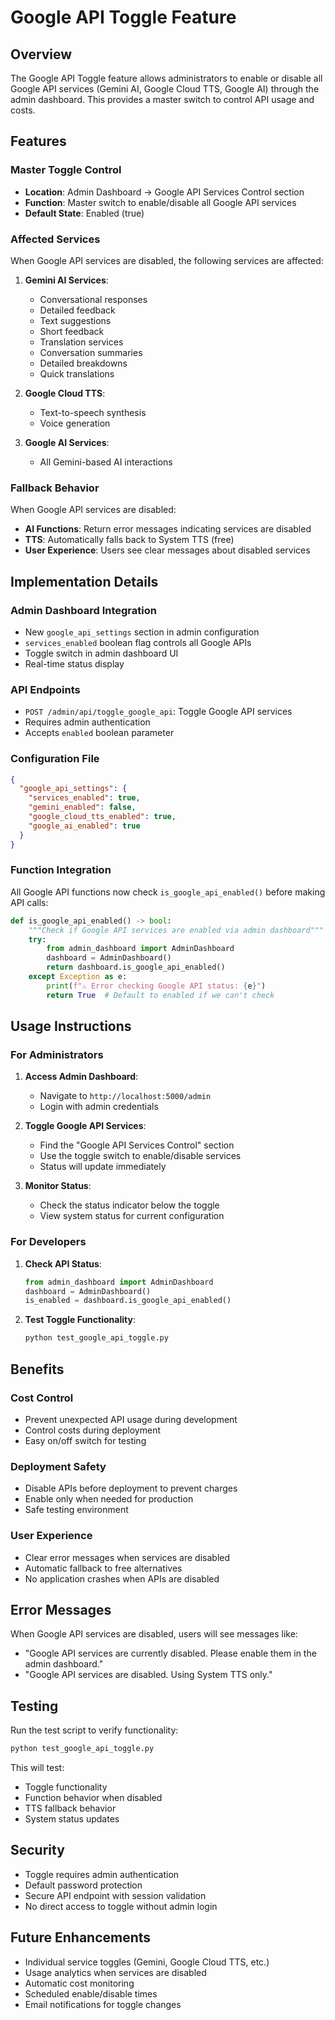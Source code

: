 # Google API Toggle Feature

## Overview

The Google API Toggle feature allows administrators to enable or disable all Google API services (Gemini AI, Google Cloud TTS, Google AI) through the admin dashboard. This provides a master switch to control API usage and costs.

## Features

### **Master Toggle Control**
- **Location**: Admin Dashboard → Google API Services Control section
- **Function**: Master switch to enable/disable all Google API services
- **Default State**: Enabled (true)

### **Affected Services**
When Google API services are disabled, the following services are affected:

1. **Gemini AI Services**:
   - Conversational responses
   - Detailed feedback
   - Text suggestions
   - Short feedback
   - Translation services
   - Conversation summaries
   - Detailed breakdowns
   - Quick translations

2. **Google Cloud TTS**:
   - Text-to-speech synthesis
   - Voice generation

3. **Google AI Services**:
   - All Gemini-based AI interactions

### **Fallback Behavior**
When Google API services are disabled:
- **AI Functions**: Return error messages indicating services are disabled
- **TTS**: Automatically falls back to System TTS (free)
- **User Experience**: Users see clear messages about disabled services

## Implementation Details

### **Admin Dashboard Integration**
- New `google_api_settings` section in admin configuration
- `services_enabled` boolean flag controls all Google APIs
- Toggle switch in admin dashboard UI
- Real-time status display

### **API Endpoints**
- `POST /admin/api/toggle_google_api`: Toggle Google API services
- Requires admin authentication
- Accepts `enabled` boolean parameter

### **Configuration File**
```json
{
  "google_api_settings": {
    "services_enabled": true,
    "gemini_enabled": false,
    "google_cloud_tts_enabled": true,
    "google_ai_enabled": true
  }
}
```

### **Function Integration**
All Google API functions now check `is_google_api_enabled()` before making API calls:

```python
def is_google_api_enabled() -> bool:
    """Check if Google API services are enabled via admin dashboard"""
    try:
        from admin_dashboard import AdminDashboard
        dashboard = AdminDashboard()
        return dashboard.is_google_api_enabled()
    except Exception as e:
        print(f"⚠️ Error checking Google API status: {e}")
        return True  # Default to enabled if we can't check
```

## Usage Instructions

### **For Administrators**

1. **Access Admin Dashboard**:
   - Navigate to `http://localhost:5000/admin`
   - Login with admin credentials

2. **Toggle Google API Services**:
   - Find the "Google API Services Control" section
   - Use the toggle switch to enable/disable services
   - Status will update immediately

3. **Monitor Status**:
   - Check the status indicator below the toggle
   - View system status for current configuration

### **For Developers**

1. **Check API Status**:
   ```python
   from admin_dashboard import AdminDashboard
   dashboard = AdminDashboard()
   is_enabled = dashboard.is_google_api_enabled()
   ```

2. **Test Toggle Functionality**:
   ```bash
   python test_google_api_toggle.py
   ```

## Benefits

### **Cost Control**
- Prevent unexpected API usage during development
- Control costs during deployment
- Easy on/off switch for testing

### **Deployment Safety**
- Disable APIs before deployment to prevent charges
- Enable only when needed for production
- Safe testing environment

### **User Experience**
- Clear error messages when services are disabled
- Automatic fallback to free alternatives
- No application crashes when APIs are disabled

## Error Messages

When Google API services are disabled, users will see messages like:
- "Google API services are currently disabled. Please enable them in the admin dashboard."
- "Google API services are disabled. Using System TTS only."

## Testing

Run the test script to verify functionality:
```bash
python test_google_api_toggle.py
```

This will test:
- Toggle functionality
- Function behavior when disabled
- TTS fallback behavior
- System status updates

## Security

- Toggle requires admin authentication
- Default password protection
- Secure API endpoint with session validation
- No direct access to toggle without admin login

## Future Enhancements

- Individual service toggles (Gemini, Google Cloud TTS, etc.)
- Usage analytics when services are disabled
- Automatic cost monitoring
- Scheduled enable/disable times
- Email notifications for toggle changes 